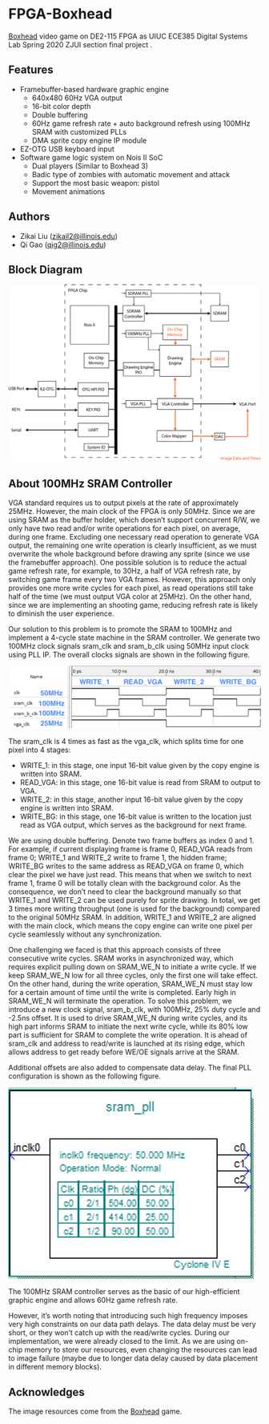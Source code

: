 # FPGA-Boxhead

[Boxhead](https://www.crazymonkeygames.com/series/Boxhead-Series.php) video game on DE2-115 FPGA as UIUC ECE385 Digital Systems Lab Spring 2020 ZJUI section final project .

## Features

* Framebuffer-based hardware graphic engine
  * 640x480 60Hz VGA output
  * 16-bit color depth
  * Double buffering
  * 60Hz game refresh rate + auto background refresh using 100MHz SRAM with customized PLLs
  * DMA sprite copy engine IP module
* EZ-OTG USB keyboard input
* Software game logic system on Nois II SoC
  * Dual players (Similar to Boxhead 3)
  * Badic type of zombies with automatic movement and attack
  * Support the most basic weapon: pistol
  * Movement animations

## Authors

* Zikai Liu (zikail2@illinois.edu)
* Qi Gao (qig2@illinois.edu)

## Block Diagram

![Block Diagram](resources/block_diagram.png)

## About 100MHz SRAM Controller

VGA standard requires us to output pixels at the rate of approximately 25MHz. However, the main clock of the FPGA is only 50MHz. Since we are using SRAM as the buffer holder, which doesn’t support concurrent R/W, we only have two read and/or write operations for each pixel, on average, during one frame. Excluding one necessary read operation to generate VGA output, the remaining one write operation is clearly insufficient, as we must overwrite the whole background before drawing any sprite (since we use the framebuffer approach). One possible solution is to reduce the actual game refresh rate, for example, to 30Hz, a half of VGA refresh rate, by switching game frame every two VGA frames. However, this approach only provides one more write cycles for each pixel, as read operations still take half of the time (we must output VGA color at 25MHz). On the other hand, since we are implementing an shooting game, reducing refresh rate is likely to diminish the user experience.

Our solution to this problem is to promote the SRAM to 100MHz and implement a 4-cycle state machine in the SRAM controller. We generate two 100MHz clock signals sram_clk and sram_b_clk using 50MHz input clock using PLL IP. The overall clocks signals are shown in the following figure.

![All Clocks](resources/pll_cycles.png)

The sram_clk is 4 times as fast as the vga_clk, which splits time for one pixel into 4 stages:
* WRITE_1: in this stage, one input 16-bit value given by the copy engine is written into SRAM.
* READ_VGA: in this stage, one 16-bit value is read from SRAM to output to VGA.
* WRITE_2: in this stage, another input 16-bit value given by the copy engine is written into SRAM.
* WRITE_BG: in this stage, one 16-bit value is written to the location just read as VGA output, which serves as the background for next frame.

We are using double buffering. Denote two frame buffers as index 0 and 1. For example, if current displaying frame is frame 0, READ_VGA reads from frame 0; WRITE_1 and WRITE_2 write to frame 1, the hidden frame; WRITE_BG writes to the same address as READ_VGA on frame 0, which clear the pixel we have just read. This means that when we switch to next frame 1, frame 0 will be totally clean with the background color. As the consequence, we don’t need to clear the background manually so that WRITE_1 and WRITE_2 can be used purely for sprite drawing. In total, we get 3 times more writing throughput (one is used for the background) compared to the original 50MHz SRAM. In addition, WRITE_1 and WRITE_2 are aligned with the main clock, which means the copy engine can write one pixel per cycle seamlessly without any synchronization.

One challenging we faced is that this approach consists of three consecutive write cycles. SRAM works in asynchronized way, which requires explicit pulling down on SRAM_WE_N to initiate a write cycle. If we keep SRAM_WE_N low for all three cycles, only the first one will take effect. On the other hand, during the write operation, SRAM_WE_N must stay low for a certain amount of time until the write is completed. Early high in SRAM_WE_N will terminate the operation. To solve this problem, we introduce a new clock signal, sram_b_clk, with 100MHz, 25% duty cycle and -2.5ns offset. It is used to drive SRAM_WE_N during write cycles, and its high part informs SRAM to initiate the next write cycle, while its 80% low part is sufficient for SRAM to complete the write operation. It is ahead of sram_clk and address to read/write is launched at its rising edge, which allows address to get ready before WE/OE signals arrive at the SRAM.

Additional offsets are also added to compensate data delay. The final PLL configuration is shown as the following figure.

![PLL Configuration](resources/pll.png)

The 100MHz SRAM controller serves as the basic of our high-efficient graphic engine and allows 60Hz game refresh rate. 

However, it’s worth noting that introducing such high frequency imposes very high constraints on our data path delays. The data delay must be very short, or they won’t catch up with the read/write cycles. During our implementation, we were already closed to the limit. As we are using on-chip memory to store our resources, even changing the resources can lead to image failure (maybe due to longer data delay caused by data placement in different memory blocks).

## Acknowledges
The image resources come from the [Boxhead](https://www.crazymonkeygames.com/series/Boxhead-Series.php) game.